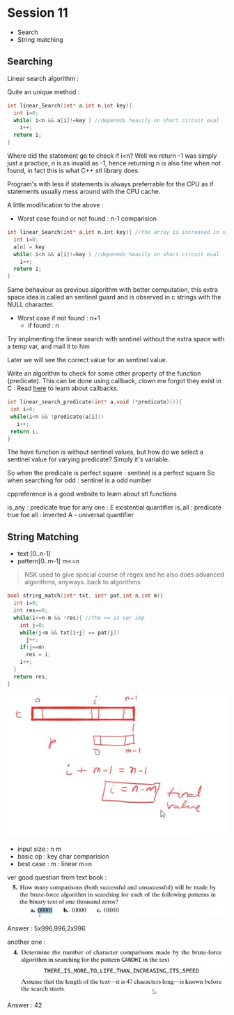 # Session 11 

- Search 
- String matching 


## Searching 

Linear search algorithm :

Quite an unique method : 
```c
int linear_Search(int* a,int n,int key){
  int i=0;
  while( i<n && a[i]!=key ) //depenmds heavily on short circuit eval 
    i++;
  return i;
}
```
Where did the statement go to check if i<n? Well we return -1 was simply just a practice, n is as invalid as -1, hence returning n is also fine when not found, in fact this is what C++ stl library does.

Program's with less if statements is always preferrable for the CPU as if statements usually mess around with the CPU cache.

A little modification to the above :

- Worst case found or not found : n-1 comparision 

```c
int linear_Search(int* a,int n,int key){ //the array is increased in size 
  int i=0;
  a[n] = key
  while( i<n && a[i]!=key ) //depenmds heavily on short circuit eval 
    i++;
  return i;
}
```
Same behaviour as previous algorithm with better computation, this extra space idea is called an sentinel guard and is observed in c strings with the NULL character.
- Worst case if not found : n+1 
  - if found : n

Try implmenting the linear search with sentinel without the extra space with a temp var, and mail it to him

Later we will see the correct value for an sentinel value.

Write an algorithm to check for some other property of the function (predicate). This can be done using callback, clown me forgot they exist in C : 
 Read [here](https://www.geeksforgeeks.org/callbacks-in-c/) to learn about callbacks.


 ```c
 int linear_search_predicate(int* a,void (*predicate)()){
  int i=0;
  while(i<n && !predicate(a[i]))
    i++;
  return i;
 }
 ```

The have function is without sentinel values, but how do we select a sentinel value for varying predicate? Simply it's variable.

So when the predicate is perfect square : sentinel is a perfect square 
So when searching for odd : sentinel is a odd number 

cppreference is a good website to learn about stl functions

is_any : predicate true for any one : E existential quantifier 
is_all : predicate true foe all :  inverted A - universal quantifier 

## String Matching 
- text [0..n-1]
- pattern[0..m-1] m<=n

> NSK used to give special course of regex and he also does advanced algorithms, anyways..back to algorithms 

```c
bool string_match(int* txt, int* pat,int n,int m){
  int i=0;
  int res==0;
  while(i<=n-m && !res){ //the <= is ver imp
    int j=0;
    while(j<m && txt[i+j] == pat[j])
      j++;
    if(j==m)
      res = i;
    i++;
  }
  return res;
}
```
![ananlysis of looping](./11.jpg)
- input size : n m
- basic op : key char comparision
- best case : m : linear m=n

ver good question from text book : 
![image](./11_1.jpg)

Answer : 5x996,996,2x996

another one : 
![image](./11_2.jpg)

Answer : 42
